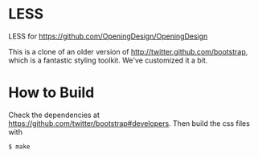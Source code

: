 LESS
====

LESS for https://github.com/OpeningDesign/OpeningDesign

This is a clone of an older version of http://twitter.github.com/bootstrap,
which is a fantastic styling toolkit. We've customized it a bit.

# How to Build

Check the dependencies at https://github.com/twitter/bootstrap#developers. Then
build the css files with

```
$ make
```



